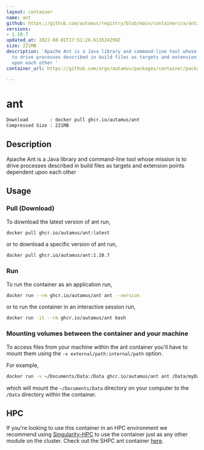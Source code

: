 ```yaml
---
layout: container
name: ant
github: https://github.com/autamus/registry/blob/main/containers/a/ant/spack.yaml
versions:
- 1.10.7
updated_at: 2022-08-01T17:51:28.613524299Z
size: 221MB
description: 'Apache Ant is a Java library and command-line tool whose mission is
  to drive processes described in build files as targets and extension points dependent
  upon each other '
container_url: https://github.com/orgs/autamus/packages/container/package/ant

---
```

# ant
```bash 
Download        : docker pull ghcr.io/autamus/ant
Compressed Size : 221MB
```

## Description
Apache Ant is a Java library and command-line tool whose mission is to drive processes described in build files as targets and extension points dependent upon each other 

## Usage
### Pull (Download)
To download the latest version of ant run,

```bash
docker pull ghcr.io/autamus/ant:latest
```

or to download a specific version of ant run,

```bash
docker pull ghcr.io/autamus/ant:1.10.7
```
### Run
To run the container as an application run,
```bash
docker run --rm ghcr.io/autamus/ant ant --version
```

or to run the container in an interactive session run,
```bash
docker run -it --rm ghcr.io/autamus/ant bash
```

### Mounting volumes between the container and your machine
To access files from your machine within the ant container you'll have to mount them using the `-v external/path:internal/path` option.

For example,
```bash
docker run -v ~/Documents/Data:/Data ghcr.io/autamus/ant ant /Data/myData.csv
```
which will mount the `~/Documents/Data` directory on your computer to the `/Data` directory within the container.

## HPC
If you're looking to use this container in an HPC environment we recommend using [Singularity-HPC](https://singularity-hpc.readthedocs.io) to use the container just as any other module on the cluster. Check out the SHPC ant container [here](https://singularityhub.github.io/singularity-hpc/r/ghcr.io-autamus-ant/).